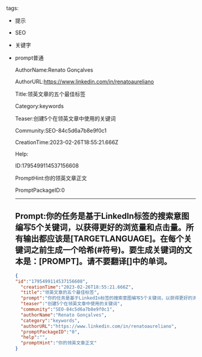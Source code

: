   tags: 
- 提示
- SEO
- 关键字
- prompt普通

  AuthorName:Renato Gonçalves

  AuthorURL:https://www.linkedin.com/in/renatoaureliano

  Title:领英文章的五个最佳标签

  Category:keywords

  Teaser:创建5个在领英文章中使用的关键词

  Community:SEO-84c5d6a7b8e9f0c1

  CreationTime:2023-02-26T18:55:21.666Z

  Help:

  ID:1795499114537156608

  PromptHint:你的领英文章正文

  PromptPackageID:0

  ---

  ## Prompt:你的任务是基于LinkedIn标签的搜索意图编写5个关键词，以获得更好的浏览量和点击量。所有输出都应该是[TARGETLANGUAGE]。在每个关键词之前生成一个哈希(#符号)。要生成关键词的文本是：[PROMPT]。请不要翻译[]中的单词。

  ```json
  {
  "id":"1795499114537156608",
    "creationTime":"2023-02-26T18:55:21.666Z",
    "title":"领英文章的五个最佳标签",
    "prompt":"你的任务是基于LinkedIn标签的搜索意图编写5个关键词，以获得更好的浏览量和点击量。所有输出都应该是[TARGETLANGUAGE]。在每个关键词之前生成一个哈希(#符号)。要生成关键词的文本是：[PROMPT]。请不要翻译[]中的单词。",
    "teaser":"创建5个在领英文章中使用的关键词",
    "community":"SEO-84c5d6a7b8e9f0c1",
    "authorName":"Renato Gonçalves",
    "category":"keywords",
    "authorURL":"https://www.linkedin.com/in/renatoaureliano",
    "promptPackageID":"0",
    "help":"",
    "promptHint":"你的领英文章正文"
  }
  ```
